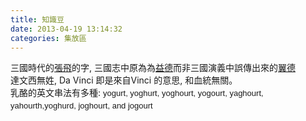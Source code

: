 ```yaml
---
title: 知識豆
date: 2013-04-19 13:14:32
categories: 集放區
---
```


三國時代的<u>張飛</u>的字, 三國志中原為為<u>益德</u>而非三國演義中誤傳出來的<u>翼德</u>  
達文西無姓, Da Vinci 即是來自Vinci 的意思, 和血統無關。  
乳酪的英文串法有多種: <span style="font-family: sans-serif; font-size: 13px; line-height: 19.1875px;">yogurt</span><span style="font-family: sans-serif; font-size: 13px; line-height: 19.1875px;">, </span><span style="font-family: sans-serif; font-size: 13px; line-height: 19.1875px;">yoghurt</span><span style="font-family: sans-serif; font-size: 13px; line-height: 19.1875px;">, </span><span style="font-family: sans-serif; font-size: 13px; line-height: 19.1875px;">yoghourt</span><span style="font-family: sans-serif; font-size: 13px; line-height: 19.1875px;">, </span><span style="font-family: sans-serif; font-size: 13px; line-height: 19.1875px;">yogourt</span><span style="font-family: sans-serif; font-size: 13px; line-height: 19.1875px;">, </span><span style="font-family: sans-serif; font-size: 13px; line-height: 19.1875px;">yaghourt</span><span style="font-family: sans-serif; font-size: 13px; line-height: 19.1875px;">, </span><span style="font-family: sans-serif; font-size: 13px; line-height: 19.1875px;">yahourth</span><span style="font-family: sans-serif; font-size: 13px; line-height: 19.1875px;">,</span><span style="font-family: sans-serif; font-size: 13px; line-height: 19.1875px;">yoghurd</span><span style="font-family: sans-serif; font-size: 13px; line-height: 19.1875px;">, </span><span style="font-family: sans-serif; font-size: 13px; line-height: 19.1875px;">joghourt</span><span style="font-family: sans-serif; font-size: 13px; line-height: 19.1875px;">, and </span><span style="font-family: sans-serif; font-size: 13px; line-height: 19.1875px;">jogourt  
</span>